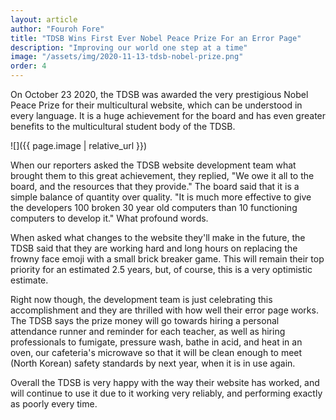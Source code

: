 ```yaml
---
layout: article
author: "Fouroh Fore"
title: "TDSB Wins First Ever Nobel Peace Prize For an Error Page"
description: "Improving our world one step at a time"
image: "/assets/img/2020-11-13-tdsb-nobel-prize.png"
order: 4
---
```


On October 23 2020, the TDSB was awarded the very prestigious Nobel Peace Prize for their multicultural website, which can be understood in every language. It is a huge achievement for the board and has even greater benefits to the multicultural student body of the TDSB.

![]({{ page.image | relative_url }})

When our reporters asked the TDSB website development team what brought them to this great achievement, they replied, "We owe it all to the board, and the resources that they provide." The board said that it is a simple balance of quantity over quality. "It is much more effective to give the developers 100 broken 30 year old computers than 10 functioning computers to develop it." What profound words.

When asked what changes to the website they'll make in the future, the TDSB said that they are working hard and long hours on replacing the frowny face emoji with a small brick breaker game. This will remain their top priority for an estimated 2.5 years, but, of course, this is a very optimistic estimate.

Right now though, the development team is just celebrating this accomplishment and they are thrilled with how well their error page works. The TDSB says the prize money will go towards hiring a personal attendance runner and reminder for each teacher, as well as hiring professionals to fumigate, pressure wash, bathe in acid, and heat in an oven, our cafeteria's microwave so that it will be clean enough to meet (North Korean) safety standards by next year, when it is in use again.

Overall the TDSB is very happy with the way their website has worked, and will continue to use it due to it working very reliably, and performing exactly as poorly every time.
